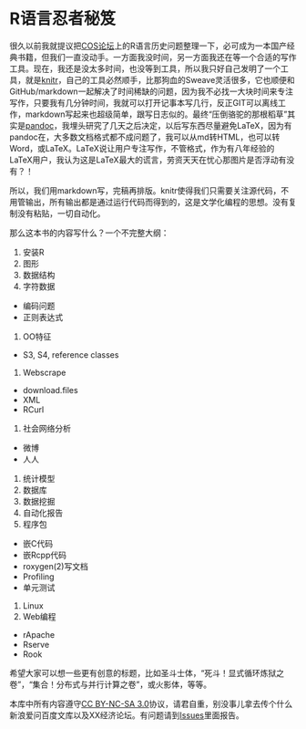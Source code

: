 # R语言忍者秘笈

很久以前我就提议把[COS论坛](http://cos.name/cn/)上的R语言历史问题整理一下，必可成为一本国产经典书籍，但我们一直没动手。一方面我没时间，另一方面我还在等一个合适的写作工具。现在，我还是没太多时间，也没等到工具，所以我只好自己发明了一个工具，就是[knitr](http://yihui.name/knitr/)，自己的工具必然顺手，比那狗血的Sweave灵活很多，它也顺便和GitHub/markdown一起解决了时间稀缺的问题，因为我不必找一大块时间来专注写作，只要我有几分钟时间，我就可以打开记事本写几行，反正GIT可以离线工作，markdown写起来也超级简单，跟写日志似的。最终“压倒骆驼的那根稻草”其实是[pandoc](http://johnmacfarlane.net/pandoc/)，我埋头研究了几天之后决定，以后写东西尽量避免LaTeX，因为有pandoc在，大多数文档格式都不成问题了，我可以从md转HTML，也可以转Word，或LaTeX。LaTeX说让用户专注写作，不管格式，作为有八年经验的LaTeX用户，我认为这是LaTeX最大的谎言，劳资天天在忧心那图片是否浮动有没有？！

所以，我们用markdown写，完稿再排版。knitr使得我们只需要关注源代码，不用管输出，所有输出都是通过运行代码而得到的，这是文学化编程的思想。没有复制没有粘贴，一切自动化。

那么这本书的内容写什么？一个不完整大纲：

1. 安装R
1. 图形
1. 数据结构
1. 字符数据
  - 编码问题
  - 正则表达式
1. OO特征
  - S3, S4, reference classes
1. Webscrape
  - download.files
  - XML
  - RCurl
1. 社会网络分析
  - 微博
  - 人人
1. 统计模型
1. 数据库
1. 数据挖掘
1. 自动化报告
1. 程序包
  - 嵌C代码
  - 嵌Rcpp代码
  - roxygen(2)写文档
  - Profiling
  - 单元测试
1. Linux
1. Web编程
  - rApache
  - Rserve
  - Rook

希望大家可以想一些更有创意的标题，比如圣斗士体，“死斗！显式循环炼狱之卷”，“集合！分布式与并行计算之卷”，或火影体，等等。

本库中所有内容遵守[CC BY-NC-SA 3.0](http://creativecommons.org/licenses/by-nc-sa/3.0/)协议，请君自重，别没事儿拿去传个什么新浪爱问百度文库以及XX经济论坛。有问题请到[Issues](https://github.com/yihui/r-ninja/issues/)里面报告。


